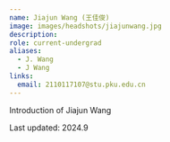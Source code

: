 ```yaml
---
name: Jiajun Wang (王佳俊)
image: images/headshots/jiajunwang.jpg
description:
role: current-undergrad
aliases:
  - J. Wang
  - J Wang
links:
  email: 2110117107@stu.pku.edu.cn
---
```


Introduction of Jiajun Wang

Last updated: 2024.9
